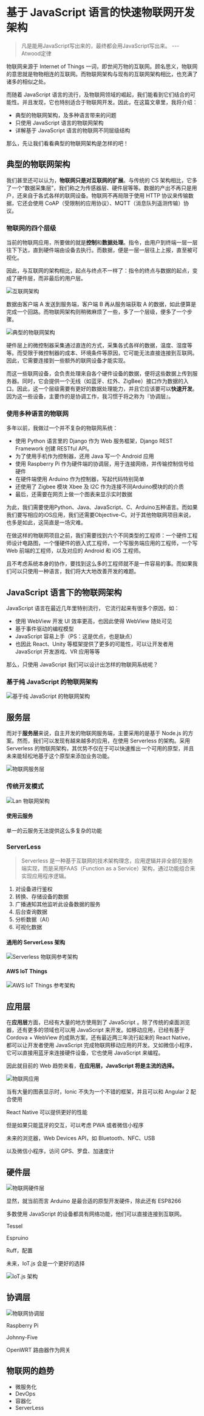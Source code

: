 基于 JavaScript 语言的快速物联网开发架构
===

> 凡是能用JavaScript写出来的，最终都会用JavaScript写出来。            ---Atwood定律

物联网来源于 Internet of Things 一词，即世间万物的互联网。顾名思义，物联网的意思就是物物相连的互联网。而物联网架构与现有的互联网架构相比，也充满了诸多的相似之处。

而随着 JavaScript 语言的流行，及物联网领域的崛起，我们能看到它们结合的可能性。并且发现，它也特别适合于物联网开发。因此，在这篇文章里，我将介绍：

 - 典型的物联网架构，及多种语言带来的问题
 - 只使用 JavaScript 语言的物联网架构
 - 详解基于 JavaScript 语言的物联网不同层级结构

那么，先让我们看看典型的物联网架构是怎样的吧！

典型的物联网架构
---

我们甚至还可以认为，**物联网只是对互联网的扩展**。与传统的 CS 架构相比，它多了一个“数据采集层”，我们称之为传感器层、硬件层等等。数据的产出不再只是用户，还来自于各式各样的联网设备。物联网不再局限于使用 HTTP 协议来传输数据，它还会使用 CoAP（受限制的应用协议）、MQTT（消息队列遥测传输）协议。

### 物联网的四个层级

当前的物联网应用，所要做的就是**控制**和**数据处理**。指令，由用户到终端一层一层往下下达，直到硬件端由设备去执行。而数据，便是一层一层往上上报，直至被可视化。

因此，与互联网的架构相比，起点与终点不一样了：指令的终点与数据的起点，变成了硬件层，而非最后的用户层。

![互联网架构](images/cs.png)

数据由客户端 A 发送到服务端，客户端 B 再从服务端获取 A 的数据，如此便算是完成一个回路。而物联网架构则稍微麻烦了一些，多了一个层级，便多了一个步骤。

![典型的物联网架构](images/struct.png)

硬件层上的微控制器采集通过直连的方式，采集各式各样的数据，温度、湿度等等。而受限于微控制器的成本、环境条件等原因，它可能无法直接连接到互联网。因此，它需要连接到一些额外的联网设备才能实现。

而这一些联网设备，会负责处理来自各个硬件设备的数据，便将这些数据上传到服务器。同时，它会提供一个无线（如蓝牙、红外、ZigBee）接口作为数据的入口。因此，这一个层级需要有更好的数据处理能力，并且它应该要可以**快速开发**。因为这一些设备，主要作的是协调工作，我习惯于将之称为『协调层』。


### 使用多种语言的物联网

多年以前，我做过一个并不复杂的物联网系统：

 - 使用 Python 语言里的 Django 作为 Web 服务框架，Django REST Framework 创建 RESTful API。
 - 为了使用手机作为控制器，还用 Java 写一个 Android 应用
 - 使用 Raspberry Pi 作为硬件端的协调层，用于连接网络，并传输控制信号给硬件
 - 在硬件端使用 Arduino 作为控制器，写起代码特别简单
 - 还使用了 Zigbee 模块 Xbee 及 I2C 作为连接不同Arduino模块的的介质
 - 最后，还需要在网页上做一个图表来显示实时数据

为此，我们需要使用Python、Java、JavaScript、C、Arduino五种语言。而如果我们要写相应的iOS应用，我们还需要Objective-C。对于其他物联网项目来说，也多是如此，这简直是一场灾难。

在做这样的物联网项目之前，我们需要找到六个不同类型的工程师：一个硬件工程师设计电路图，一个懂硬件的嵌入式工程师，一个写服务端应用的工程师，一个写 Web 前端的工程师，以及对应的 Android 和 iOS 工程师。

且不考虑系统本身的协作，要找到这么多的工程师就不是一件容易的事。而如果我们可以只使用一种语言，我们将大大地改善开发的难题。

JavaScript 语言下的物联网架构
---


JavaScript 语言在最近几年里特别流行， 它流行起来有很多个原因，如：

 - 使用 WebView 开发 UI 效率更高，也因此使得 WebView 随处可见
 - 基于事件驱动的编程模型
 - JavaScript 容易上手（PS：这是优点，也是缺点）
 - 也因此 React、Unity 等框架提供了更多的可能性，可以让开发者用 JavaScript 开发游戏、VR 应用等等

那么，只使用 JavaScript 我们可以设计出怎样的物联网系统呢？

### 基于纯 JavaScript 的物联网架构

![基于纯 JavaScript 的物联网架构](images/iot-archicture.jpg)

服务层
---

而对于**服务层**来说，自主开发的物联网服务端，主要采用的是基于 Node.js 的方案。然而，我们可以发现有越来越多的应用，在使用 Serverless 的架构。采用 Serverless 的物联网架构，其优势不仅在于可以快速推出一个可用的原型，并且未来能轻松地基于这个原型来添加业务功能。

![物联网服务层](images/iot-server.jpg)

### 传统开发模式

![Lan 物联网架构](images/lan-archicture.jpeg)

#### 使用云服务

单一的云服务无法提供这么多复杂的功能

### ServerLess 

> Serverless 是一种基于互联网的技术架构理念，应用逻辑并非全部在服务端实现，而是采用FAAS（Function as a Service）架构，通过功能组合来实现应用程序逻辑。

1. 对设备进行鉴权
2. 转换、存储设备的数据
3. 广播通知其他监听此设备数据的服务
4. 后台查询数据
5. 分析数据（AI）
6. 可视化数据

#### 通用的 ServerLess 架构 

![Serverless 物联网参考架构](images/internet-of-things-iot-hackday-23-638.jpg)

#### AWS IoT Things

![AWS IoT Things 参考架构](images/aws-iot-things.png)

应用层
---

在**应用层**方面，已经有大量的地方使用到了 JavaScript 。除了传统的桌面浏览器，还有更多的领域也可以用 JavaScript 来开发。如移动应用，已经有基于 Cordova + WebView 的成熟方案，还有最近两三年流行起来的 React Native，都可以让开发者使用 JavaScript 完成物联网移动应用的开发。又如微信小程序，它可以直接用蓝牙来连接硬件设备，它也使用 JavaScript 来编程。

因此就目前的 Web 趋势来看，**在应用层，JavaScript 将是主流的选择。**

![物联网应用](images/iot-app.jpg)

当有大量的图表显示时，Ionic 不失为一个不错的框架，并且可以和 Angular 2 配合使用

React Native 可以提供更好的性能

但是如果只能蓝牙的交互，可以考虑 PWA 或者微信小程序

未来的浏览器，Web Devices API，如 Bluetooth、NFC、USB

以及微信小程序，访问 GPS、罗盘、加速度计

硬件层
---

![物联网硬件层](images/iot-hardware.jpg)

显然，就当前而言 Arduino 是最合适的原型开发硬件，除此还有 ESP8266

多数使用 JavaScript 的设备都具有网络功能，他们可以直接连接到互联网。

Tessel

Espruino

Ruff，配置

未来，IoT.js 会是一个更好的选择

![IoT.js 架构](./images/iotjs-arch.png)

协调层
---

![物联网协调层](images/iot-coord.jpg)

Raspberry Pi

Johnny-Five 

OpenWRT 路由器作为网关

物联网的趋势
---

 - 微服务化
 - DevOps
 - 容器化
 - ServerLess
